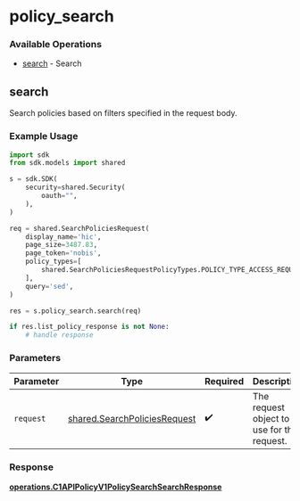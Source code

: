 # policy_search

### Available Operations

* [search](#search) - Search

## search

Search policies based on filters specified in the request body.

### Example Usage

```python
import sdk
from sdk.models import shared

s = sdk.SDK(
    security=shared.Security(
        oauth="",
    ),
)

req = shared.SearchPoliciesRequest(
    display_name='hic',
    page_size=3487.83,
    page_token='nobis',
    policy_types=[
        shared.SearchPoliciesRequestPolicyTypes.POLICY_TYPE_ACCESS_REQUEST,
    ],
    query='sed',
)

res = s.policy_search.search(req)

if res.list_policy_response is not None:
    # handle response
```

### Parameters

| Parameter                                                                    | Type                                                                         | Required                                                                     | Description                                                                  |
| ---------------------------------------------------------------------------- | ---------------------------------------------------------------------------- | ---------------------------------------------------------------------------- | ---------------------------------------------------------------------------- |
| `request`                                                                    | [shared.SearchPoliciesRequest](../../models/shared/searchpoliciesrequest.md) | :heavy_check_mark:                                                           | The request object to use for the request.                                   |


### Response

**[operations.C1APIPolicyV1PolicySearchSearchResponse](../../models/operations/c1apipolicyv1policysearchsearchresponse.md)**

